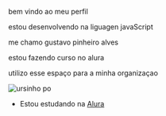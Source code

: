 bem vindo ao meu perfil

estou desenvolvendo na liguagen javaScript

me chamo gustavo pinheiro alves

estou fazendo curso no alura

utilizo esse espaço para a minha organizaçao

![ursinho po](https://media1.tenor.com/m/dR4kyViUeLcAAAAC/honey-bee.gif)

- Estou estudando na [Alura](https://www.alura.com.br)
